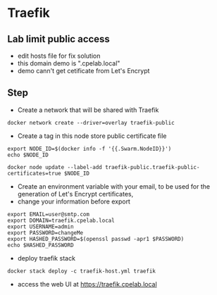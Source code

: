 # Traefik
## Lab limit public access
- edit hosts file for fix solution
- this domain demo is ".cpelab.local"
- demo cann't get cetificate from Let's Encrypt 

## Step
- Create a network that will be shared with Traefik
```
docker network create --driver=overlay traefik-public
```
- Create a tag in this node store public certificate file

```
export NODE_ID=$(docker info -f '{{.Swarm.NodeID}}')
echo $NODE_ID
```
```
docker node update --label-add traefik-public.traefik-public-certificates=true $NODE_ID
```

- Create an environment variable with your email, to be used for the generation of Let's Encrypt certificates,
- change your information before export

```
export EMAIL=user@smtp.com
export DOMAIN=traefik.cpelab.local
export USERNAME=admin
export PASSWORD=changeMe
export HASHED_PASSWORD=$(openssl passwd -apr1 $PASSWORD)
echo $HASHED_PASSWORD
```
- deploy traefik stack
```
docker stack deploy -c traefik-host.yml traefik
```

- access the web UI at https://traefik.cpelab.local